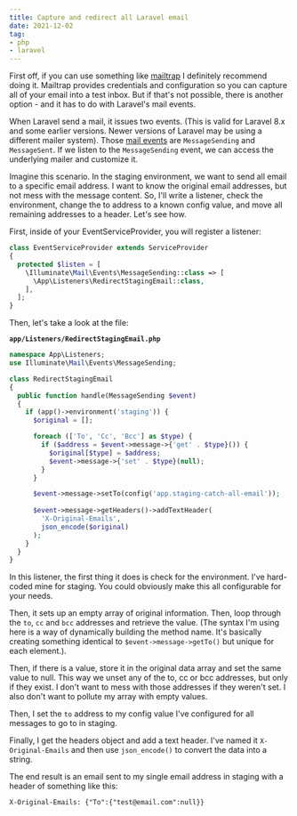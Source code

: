 ```yaml
---
title: Capture and redirect all Laravel email
date: 2021-12-02
tag:
- php
- laravel
---
```

First off, if you can use something like [mailtrap](https://mailtrap.io/) I definitely recommend doing it. Mailtrap provides credentials and configuration so you can capture all of your email into a test inbox. But if that's not possible, there is another option - and it has to do with Laravel's mail events.

<!--more-->

When Laravel send a mail, it issues two events.  (This is valid for Laravel 8.x and some earlier versions.  Newer versions of Laravel may be using a different mailer system).  Those [mail events](https://laravel.com/docs/8.x/mail#events) are `MessageSending` and `MessageSent`.  If we listen to the `MessageSending` event, we can access the underlying mailer and customize it.

Imagine this scenario.  In the staging environment, we want to send all email to a specific email address. I want to know the original email addresses, but not mess with the message content.  So, I'll write a listener, check the environment, change the to address to a known config value, and move all remaining addresses to a header.  Let's see how.

First, inside of your EventServiceProvider, you will register a listener:

```php
class EventServiceProvider extends ServiceProvider
{
  protected $listen = [
    \Illuminate\Mail\Events\MessageSending::class => [
      \App\Listeners\RedirectStagingEmail::class,
    ],
  ];
}
```

Then, let's take a look at the file:

**`app/Listeners/RedirectStagingEmail.php`**
```php
namespace App\Listeners;
use Illuminate\Mail\Events\MessageSending;

class RedirectStagingEmail
{
  public function handle(MessageSending $event)
  {
    if (app()->environment('staging')) {
      $original = [];

      foreach (['To', 'Cc', 'Bcc'] as $type) {
        if ($address = $event->message->{'get' . $type}()) {
          $original[$type] = $address;
          $event->message->{'set' . $type}(null);
        }
      }

      $event->message->setTo(config('app.staging-catch-all-email'));
      
      $event->message->getHeaders()->addTextHeader(
        'X-Original-Emails', 
        json_encode($original)
      );
    }
  }
}
```

In this listener, the first thing it does is check for the environment.  I've hard-coded mine for staging. You could obviously make this all configurable for your needs.

Then, it sets up an empty array of original information.  Then, loop through the `to`, `cc` and `bcc` addresses and retrieve the value.  (The syntax I'm using here is a way of dynamically building the method name.  It's basically creating something identical to `$event->message->getTo()` but unique for each element.). 

Then, if there is a value, store it in the original data array and set the same value to null.  This way we unset any of the to, cc or bcc addresses, but only if they exist. I don't want to mess with those addresses if they weren't set.  I also don't want to pollute my array with empty values.

Then, I set the `to` address to my config value I've configured for all messages to go to in staging.

Finally, I get the headers object and add a text header. I've named it `X-Original-Emails` and then use `json_encode()` to convert the data into a string.

The end result is an email sent to my single email address in staging with a header of something like this:

```
X-Original-Emails: {"To":{"test@email.com":null}}
```